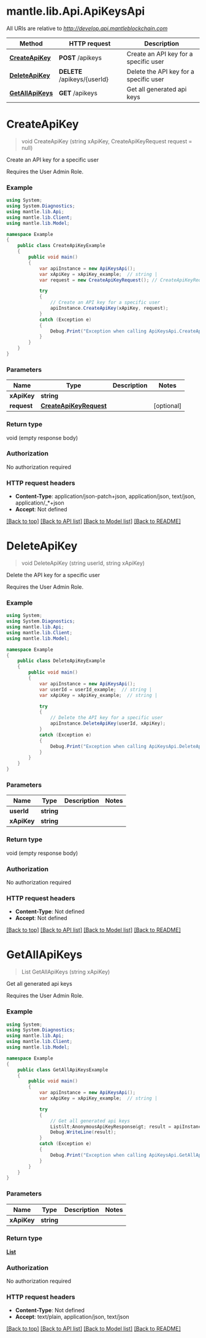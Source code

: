 # mantle.lib.Api.ApiKeysApi

All URIs are relative to *http://develop.api.mantleblockchain.com*

Method | HTTP request | Description
------------- | ------------- | -------------
[**CreateApiKey**](ApiKeysApi.md#createapikey) | **POST** /apikeys | Create an API key for a specific user
[**DeleteApiKey**](ApiKeysApi.md#deleteapikey) | **DELETE** /apikeys/{userId} | Delete the API key for a specific user
[**GetAllApiKeys**](ApiKeysApi.md#getallapikeys) | **GET** /apikeys | Get all generated api keys


<a name="createapikey"></a>
# **CreateApiKey**
> void CreateApiKey (string xApiKey, CreateApiKeyRequest request = null)

Create an API key for a specific user

Requires the User Admin Role.

### Example
```csharp
using System;
using System.Diagnostics;
using mantle.lib.Api;
using mantle.lib.Client;
using mantle.lib.Model;

namespace Example
{
    public class CreateApiKeyExample
    {
        public void main()
        {
            var apiInstance = new ApiKeysApi();
            var xApiKey = xApiKey_example;  // string | 
            var request = new CreateApiKeyRequest(); // CreateApiKeyRequest |  (optional) 

            try
            {
                // Create an API key for a specific user
                apiInstance.CreateApiKey(xApiKey, request);
            }
            catch (Exception e)
            {
                Debug.Print("Exception when calling ApiKeysApi.CreateApiKey: " + e.Message );
            }
        }
    }
}
```

### Parameters

Name | Type | Description  | Notes
------------- | ------------- | ------------- | -------------
 **xApiKey** | **string**|  | 
 **request** | [**CreateApiKeyRequest**](CreateApiKeyRequest.md)|  | [optional] 

### Return type

void (empty response body)

### Authorization

No authorization required

### HTTP request headers

 - **Content-Type**: application/json-patch+json, application/json, text/json, application/_*+json
 - **Accept**: Not defined

[[Back to top]](#) [[Back to API list]](../README.md#documentation-for-api-endpoints) [[Back to Model list]](../README.md#documentation-for-models) [[Back to README]](../README.md)

<a name="deleteapikey"></a>
# **DeleteApiKey**
> void DeleteApiKey (string userId, string xApiKey)

Delete the API key for a specific user

Requires the User Admin Role.

### Example
```csharp
using System;
using System.Diagnostics;
using mantle.lib.Api;
using mantle.lib.Client;
using mantle.lib.Model;

namespace Example
{
    public class DeleteApiKeyExample
    {
        public void main()
        {
            var apiInstance = new ApiKeysApi();
            var userId = userId_example;  // string | 
            var xApiKey = xApiKey_example;  // string | 

            try
            {
                // Delete the API key for a specific user
                apiInstance.DeleteApiKey(userId, xApiKey);
            }
            catch (Exception e)
            {
                Debug.Print("Exception when calling ApiKeysApi.DeleteApiKey: " + e.Message );
            }
        }
    }
}
```

### Parameters

Name | Type | Description  | Notes
------------- | ------------- | ------------- | -------------
 **userId** | **string**|  | 
 **xApiKey** | **string**|  | 

### Return type

void (empty response body)

### Authorization

No authorization required

### HTTP request headers

 - **Content-Type**: Not defined
 - **Accept**: Not defined

[[Back to top]](#) [[Back to API list]](../README.md#documentation-for-api-endpoints) [[Back to Model list]](../README.md#documentation-for-models) [[Back to README]](../README.md)

<a name="getallapikeys"></a>
# **GetAllApiKeys**
> List<AnonymousApiKeyResponse> GetAllApiKeys (string xApiKey)

Get all generated api keys

Requires the User Admin Role.

### Example
```csharp
using System;
using System.Diagnostics;
using mantle.lib.Api;
using mantle.lib.Client;
using mantle.lib.Model;

namespace Example
{
    public class GetAllApiKeysExample
    {
        public void main()
        {
            var apiInstance = new ApiKeysApi();
            var xApiKey = xApiKey_example;  // string | 

            try
            {
                // Get all generated api keys
                List&lt;AnonymousApiKeyResponse&gt; result = apiInstance.GetAllApiKeys(xApiKey);
                Debug.WriteLine(result);
            }
            catch (Exception e)
            {
                Debug.Print("Exception when calling ApiKeysApi.GetAllApiKeys: " + e.Message );
            }
        }
    }
}
```

### Parameters

Name | Type | Description  | Notes
------------- | ------------- | ------------- | -------------
 **xApiKey** | **string**|  | 

### Return type

[**List<AnonymousApiKeyResponse>**](AnonymousApiKeyResponse.md)

### Authorization

No authorization required

### HTTP request headers

 - **Content-Type**: Not defined
 - **Accept**: text/plain, application/json, text/json

[[Back to top]](#) [[Back to API list]](../README.md#documentation-for-api-endpoints) [[Back to Model list]](../README.md#documentation-for-models) [[Back to README]](../README.md)

